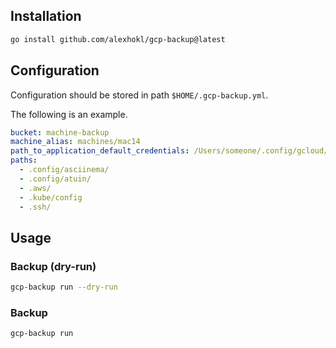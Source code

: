 ## Installation

```sh
go install github.com/alexhokl/gcp-backup@latest
```

## Configuration

Configuration should be stored in path `$HOME/.gcp-backup.yml`.

The following is an example.

```yaml
bucket: machine-backup
machine_alias: machines/mac14
path_to_application_default_credentials: /Users/someone/.config/gcloud/legacy_credentials/someone@test.com/adc.json
paths:
  - .config/asciinema/
  - .config/atuin/
  - .aws/
  - .kube/config
  - .ssh/
```

## Usage

### Backup (dry-run)

```sh
gcp-backup run --dry-run
```

### Backup

```sh
gcp-backup run
```

